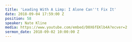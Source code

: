 ```yaml
---
title: 'Leading With A Limp: I Alone Can''t Fix It'
date: 2018-09-04 17:59:00 Z
position: 58
speaker: Nate Kline
media: https://www.youtube.com/embed/D0X6fEKlb4A?ecver=2
sermon_date: 2018-09-02 10:00:00 Z
---
```


